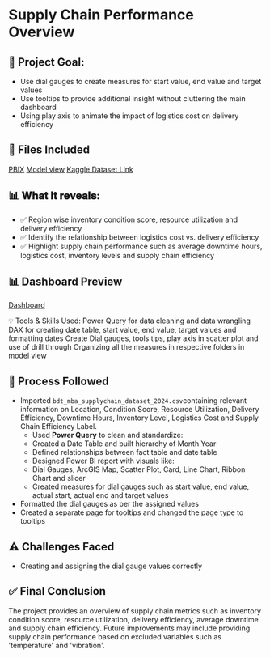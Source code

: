 # Supply Chain Performance Overview

## 🎯 Project Goal:
- Use dial gauges to create measures for start value, end value and target values
- Use tooltips to provide additional insight without cluttering the main dashboard
- Using play axis to animate the impact of logistics cost on delivery efficiency


## 📁 Files Included
<a href="https://github.com/PyKrishanu/Supply-Chain-Overview/blob/main/Supply%20Chain%20Performance%20Overview%20PowerBI%20File.pbix">PBIX</a>
<a href="https://github.com/PyKrishanu/Supply-Chain-Overview/blob/main/Supply%20Chain%20Performance%20Overview_model_view.JPG">Model view</a>
<a href="https://www.kaggle.com/datasets/ziya07/bdt-mba-supply-chain-dataset"> Kaggle Dataset Link</a>

## 📊 𝐖𝐡𝐚𝐭 𝐢𝐭 𝐫𝐞𝐯𝐞𝐚𝐥𝐬:
- ✅ Region wise inventory condition score, resource utilization and delivery efficiency
- ✅ Identify the relationship between logistics cost vs. delivery efficiency 
- ✅ Highlight supply chain performance such as average downtime hours, logistics cost, inventory levels and supply chain efficiency

 ## 📊 Dashboard Preview
 <a href="https://github.com/PyKrishanu/Supply-Chain-Overview/blob/main/Supply%20Chain%20Performance%20Overview.JPG">Dashboard</a>

💡 Tools & Skills Used:
 Power Query for data cleaning and data wrangling
 DAX for creating date table, start value, end value, target values and formatting dates
 Create Dial gauges, tools tips, play axis in scatter plot and use of drill through
Organizing all the measures in respective folders in model view

 ## 🧪 Process Followed
 - Imported `bdt_mba_supplychain_dataset_2024.csv`containing relevant information on Location, Condition Score, Resource Utilization, Delivery Efficiency, Downtime Hours, Inventory Level, Logistics Cost and Supply Chain Efficiency Label.
   - Used **Power Query** to clean and standardize:
   - Created a Date Table and built hierarchy of Month Year 
   - Defined relationships between fact table and date table
   - Designed Power BI report with visuals like:
   - Dial Gauges, ArcGIS Map, Scatter Plot, Card, Line Chart, Ribbon Chart and slicer
    - Created measures for dial gauges such as start value, end value, actual start, actual end and target values
  - Formatted the dial gauges as per the assigned values
   - Created a separate page for tooltips and changed the page type to tooltips 
 
## ⚠️ Challenges Faced
- Creating and assigning the dial gauge values correctly

## ✅ Final Conclusion
The project provides an overview of supply chain metrics such as inventory condition score, resource utilization, delivery efficiency, average downtime and supply chain efficiency.
Future improvements may include providing supply chain performance based on excluded variables such as 'temperature' and 'vibration'. 
